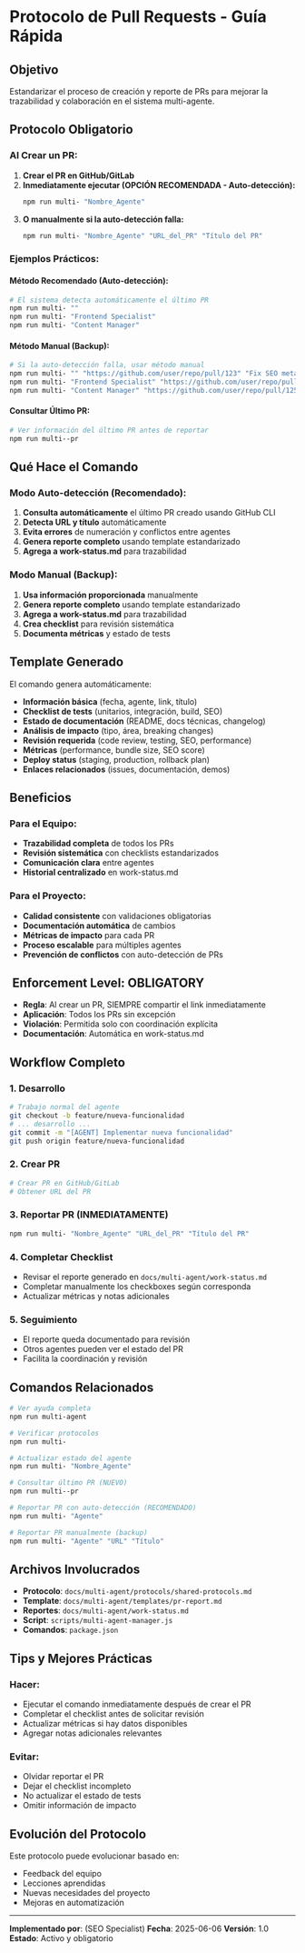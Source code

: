 #  Protocolo de Pull Requests - Guía Rápida

##  Objetivo
Estandarizar el proceso de creación y reporte de PRs para mejorar la trazabilidad y colaboración en el sistema multi-agente.

##  Protocolo Obligatorio

###  Al Crear un PR:

1. **Crear el PR en GitHub/GitLab**
2. **Inmediatamente ejecutar (OPCIÓN RECOMENDADA - Auto-detección):**
   ```bash
   npm run multi- "Nombre_Agente"
   ```
3. **O manualmente si la auto-detección falla:**
   ```bash
   npm run multi- "Nombre_Agente" "URL_del_PR" "Título del PR"
   ```

###  Ejemplos Prácticos:

#### **Método Recomendado (Auto-detección):**
```bash
# El sistema detecta automáticamente el último PR
npm run multi- ""
npm run multi- "Frontend Specialist"
npm run multi- "Content Manager"
```

#### **Método Manual (Backup):**
```bash
# Si la auto-detección falla, usar método manual
npm run multi- "" "https://github.com/user/repo/pull/123" "Fix SEO meta tags optimization"
npm run multi- "Frontend Specialist" "https://github.com/user/repo/pull/124" "Add responsive navigation component"
npm run multi- "Content Manager" "https://github.com/user/repo/pull/125" "Update blog post templates"
```

#### **Consultar Último PR:**
```bash
# Ver información del último PR antes de reportar
npm run multi--pr
```

##  Qué Hace el Comando

### **Modo Auto-detección (Recomendado):**
1. **Consulta automáticamente** el último PR creado usando GitHub CLI
2. **Detecta URL y título** automáticamente
3. **Evita errores** de numeración y conflictos entre agentes
4. **Genera reporte completo** usando template estandarizado
5. **Agrega a work-status.md** para trazabilidad

### **Modo Manual (Backup):**
1. **Usa información proporcionada** manualmente
2. **Genera reporte completo** usando template estandarizado
3. **Agrega a work-status.md** para trazabilidad
4. **Crea checklist** para revisión sistemática
5. **Documenta métricas** y estado de tests

##  Template Generado

El comando genera automáticamente:

-  **Información básica** (fecha, agente, link, título)
-  **Checklist de tests** (unitarios, integración, build, SEO)
-  **Estado de documentación** (README, docs técnicas, changelog)
-  **Análisis de impacto** (tipo, área, breaking changes)
-  **Revisión requerida** (code review, testing, SEO, performance)
-  **Métricas** (performance, bundle size, SEO score)
-  **Deploy status** (staging, production, rollback plan)
-  **Enlaces relacionados** (issues, documentación, demos)

##  Beneficios

### Para el Equipo:
- **Trazabilidad completa** de todos los PRs
- **Revisión sistemática** con checklists estandarizados
- **Comunicación clara** entre agentes
- **Historial centralizado** en work-status.md

### Para el Proyecto:
- **Calidad consistente** con validaciones obligatorias
- **Documentación automática** de cambios
- **Métricas de impacto** para cada PR
- **Proceso escalable** para múltiples agentes
- **Prevención de conflictos** con auto-detección de PRs

## ️ Enforcement Level: OBLIGATORY

- **Regla**: Al crear un PR, SIEMPRE compartir el link inmediatamente
- **Aplicación**: Todos los PRs sin excepción
- **Violación**: Permitida solo con coordinación explícita
- **Documentación**: Automática en work-status.md

##  Workflow Completo

### 1. Desarrollo
```bash
# Trabajo normal del agente
git checkout -b feature/nueva-funcionalidad
# ... desarrollo ...
git commit -m "[AGENT] Implementar nueva funcionalidad"
git push origin feature/nueva-funcionalidad
```

### 2. Crear PR
```bash
# Crear PR en GitHub/GitLab
# Obtener URL del PR
```

### 3. Reportar PR (INMEDIATAMENTE)
```bash
npm run multi- "Nombre_Agente" "URL_del_PR" "Título del PR"
```

### 4. Completar Checklist
- Revisar el reporte generado en `docs/multi-agent/work-status.md`
- Completar manualmente los checkboxes según corresponda
- Actualizar métricas y notas adicionales

### 5. Seguimiento
- El reporte queda documentado para revisión
- Otros agentes pueden ver el estado del PR
- Facilita la coordinación y revisión

##  Comandos Relacionados

```bash
# Ver ayuda completa
npm run multi-agent

# Verificar protocolos
npm run multi-

# Actualizar estado del agente
npm run multi- "Nombre_Agente"

# Consultar último PR (NUEVO)
npm run multi--pr

# Reportar PR con auto-detección (RECOMENDADO)
npm run multi- "Agente"

# Reportar PR manualmente (backup)
npm run multi- "Agente" "URL" "Título"
```

##  Archivos Involucrados

- **Protocolo**: `docs/multi-agent/protocols/shared-protocols.md`
- **Template**: `docs/multi-agent/templates/pr-report.md`
- **Reportes**: `docs/multi-agent/work-status.md`
- **Script**: `scripts/multi-agent-manager.js`
- **Comandos**: `package.json`

##  Tips y Mejores Prácticas

###  Hacer:
- Ejecutar el comando inmediatamente después de crear el PR
- Completar el checklist antes de solicitar revisión
- Actualizar métricas si hay datos disponibles
- Agregar notas adicionales relevantes

###  Evitar:
- Olvidar reportar el PR
- Dejar el checklist incompleto
- No actualizar el estado de tests
- Omitir información de impacto

##  Evolución del Protocolo

Este protocolo puede evolucionar basado en:
- Feedback del equipo
- Lecciones aprendidas
- Nuevas necesidades del proyecto
- Mejoras en automatización

---

**Implementado por**:  (SEO Specialist)
**Fecha**: 2025-06-06
**Versión**: 1.0
**Estado**: Activo y obligatorio
